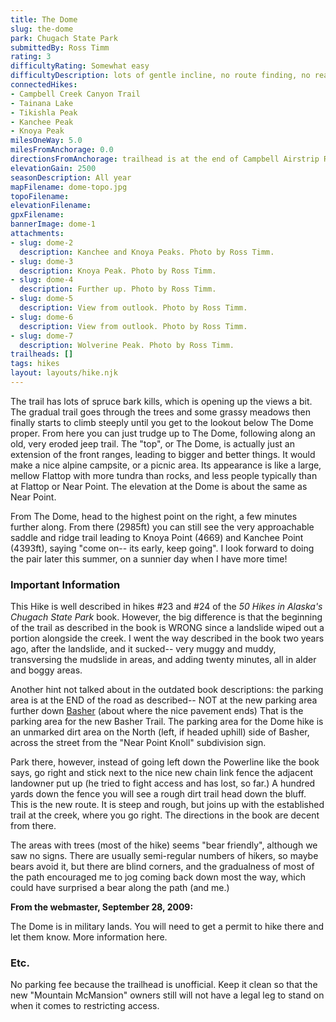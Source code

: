 ```yaml
---
title: The Dome
slug: the-dome
park: Chugach State Park
submittedBy: Ross Timm
rating: 3
difficultyRating: Somewhat easy
difficultyDescription: lots of gentle incline, no route finding, no real scree, short steep areas.
connectedHikes:
- Campbell Creek Canyon Trail
- Tainana Lake
- Tikishla Peak
- Kanchee Peak
- Knoya Peak
milesOneWay: 5.0
milesFromAnchorage: 0.0
directionsFromAnchorage: trailhead is at the end of Campbell Airstrip Road, off Tudor
elevationGain: 2500
seasonDescription: All year
mapFilename: dome-topo.jpg
topoFilename: 
elevationFilename: 
gpxFilename: 
bannerImage: dome-1
attachments:
- slug: dome-2
  description: Kanchee and Knoya Peaks. Photo by Ross Timm.
- slug: dome-3
  description: Knoya Peak. Photo by Ross Timm.
- slug: dome-4
  description: Further up. Photo by Ross Timm.
- slug: dome-5
  description: View from outlook. Photo by Ross Timm.
- slug: dome-6
  description: View from outlook. Photo by Ross Timm.
- slug: dome-7
  description: Wolverine Peak. Photo by Ross Timm.
trailheads: []
tags: hikes
layout: layouts/hike.njk
---
```

The trail has lots of spruce bark kills, which is opening up the views a bit. The gradual trail goes through the trees and some grassy meadows then finally starts to climb steeply until you get to the lookout below The Dome proper. From here you can just trudge up to The Dome, following along an old, very eroded jeep trail. The "top", or The Dome, is actually just an extension of the front ranges, leading to bigger and better things. It would make a nice alpine campsite, or a picnic area. Its appearance is like a large, mellow Flattop with more tundra than rocks, and less people typically than at Flattop or Near Point. The elevation at the Dome is about the same as Near Point.

From The Dome, head to the highest point on the right, a few minutes further along. From there (2985ft) you can still see the very approachable saddle and ridge trail leading to Knoya Point (4669) and Kanchee Point (4393ft), saying "come on-- its early, keep going". I look forward to doing the pair later this summer, on a sunnier day when I have more time!

### Important Information

This Hike is well described in hikes #23 and #24 of the *50 Hikes in Alaska's Chugach State Park* book. However, the big difference is that the beginning of the trail as described in the book is WRONG since a landslide wiped out a portion alongside the creek. I went the way described in the book two years ago, after the landslide, and it sucked-- very muggy and muddy, transversing the mudslide in areas, and adding twenty minutes, all in alder and boggy areas.

Another hint not talked about in the outdated book descriptions: the parking area is at the END of the road as described-- NOT at the new parking area further down [Basher](http://alaskahikesearch.com/hikes/basher-trail/ "Basher Trail") (about where the nice pavement ends) That is the parking area for the new Basher Trail. The parking area for the Dome hike is an unmarked dirt area on the North (left, if headed uphill) side of Basher, across the street from the "Near Point Knoll" subdivision sign.

Park there, however, instead of going left down the Powerline like the book says, go right and stick next to the nice new chain link fence the adjacent landowner put up (he tried to fight access and has lost, so far.) A hundred yards down the fence you will see a rough dirt trail head down the bluff. This is the new route. It is steep and rough, but joins up with the established trail at the creek, where you go right. The directions in the book are decent from there.

The areas with trees (most of the hike) seems "bear friendly", although we saw no signs. There are usually semi-regular numbers of hikers, so maybe bears avoid it, but there are blind corners, and the gradualness of most of the path encouraged me to jog coming back down most the way, which could have surprised a bear along the path (and me.)

**From the webmaster, September 28, 2009:**

The Dome is in military lands. You will need to get a permit to hike there and let them know. More information here.

### Etc.

No parking fee because the trailhead is unofficial. Keep it clean so that the new "Mountain McMansion" owners still will not have a legal leg to stand on when it comes to restricting access.